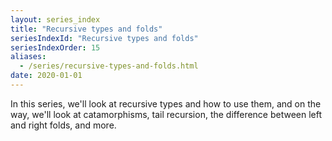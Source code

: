 ```yaml
---
layout: series_index
title: "Recursive types and folds"
seriesIndexId: "Recursive types and folds"
seriesIndexOrder: 15
aliases:
  - /series/recursive-types-and-folds.html
date: 2020-01-01
---
```


In this series, we'll look at recursive types and how to use them, and on the way, we'll look at catamorphisms, tail recursion, the difference between left and right folds, and more.

